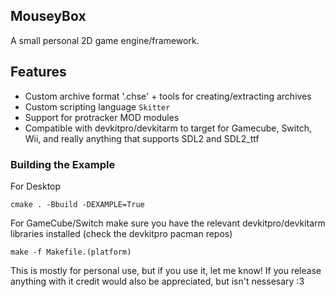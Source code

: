 ## MouseyBox

A small personal 2D game engine/framework.

## Features
 - Custom archive format '.chse' + tools for creating/extracting archives
 - Custom scripting language `Skitter`
 - Support for protracker MOD modules
 - Compatible with devkitpro/devkitarm to target for Gamecube, Switch, Wii, and really anything that supports SDL2 and SDL2_ttf

### Building the Example

For Desktop

`cmake . -Bbuild -DEXAMPLE=True`

For GameCube/Switch make sure you have the relevant devkitpro/devkitarm libraries installed (check the devkitpro pacman repos)

`make -f Makefile.(platform)`

This is mostly for personal use, but if you use it, let me know! If you release anything with it credit would also be appreciated, but isn't nessesary :3